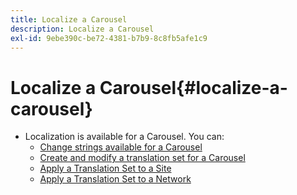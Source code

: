 ```yaml
---
title: Localize a Carousel
description: Localize a Carousel
exl-id: 9ebe390c-be72-4381-b7b9-8c8fb5afe1c9
---
```

# Localize a Carousel{#localize-a-carousel}

* Localization is available for a Carousel. You can:
  * [Change strings available for a Carousel](/help/using/c-settings-other/c-translation-sets/c-localize-strings.md#section_l2z_hkn_xz)
  * [Create and modify a translation set for a Carousel](/help/using/c-settings-other/c-translation-sets/t-create-modify-translation-sets.md)
  * [Apply a Translation Set to a Site](/help/using/c-settings-other/c-translation-sets/t-apply-a-translation-set-to-a-site.md)
  * [Apply a Translation Set to a Network](/help/using/c-settings-other/c-translation-sets/t-apply-a-translation-set-to-a-network.md)
